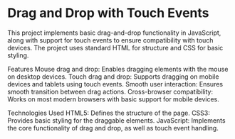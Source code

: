 # Drag and Drop with Touch Events

This project implements basic drag-and-drop functionality in JavaScript, along with support for touch events to ensure compatibility with touch devices. The project uses standard HTML for structure and CSS for basic styling.

Features
Mouse drag and drop: Enables dragging elements with the mouse on desktop devices.
Touch drag and drop: Supports dragging on mobile devices and tablets using touch events.
Smooth user interaction: Ensures smooth transition between drag actions.
Cross-browser compatibility: Works on most modern browsers with basic support for mobile devices.

Technologies Used
HTML5: Defines the structure of the page.
CSS3: Provides basic styling for the draggable elements.
JavaScript: Implements the core functionality of drag and drop, as well as touch event handling.
